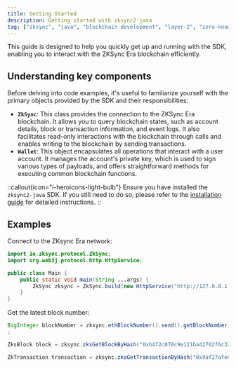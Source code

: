 ```yaml
---
title: Getting Started
description: Getting started with zksync2-java
tag: ["zksync", "java", "blockchain development", "layer-2", "zero-knowledge rollups"]
---
```


This guide is designed to help you quickly get up and running with the SDK, enabling you to interact with the ZKSync
Era blockchain efficiently.

## Understanding key components

Before delving into code examples, it's useful to familiarize yourself with the primary objects provided by the SDK and
their responsibilities:

- **`ZkSync`**: This class provides the connection to the ZKSync Era blockchain. It allows you to query blockchain
states, such as account details, block or transaction information, and event logs. It also facilitates read-only
interactions with the blockchain through calls and enables writing to the blockchain by sending transactions.
- **`Wallet`**: This object encapsulates all operations that interact with a user account. It manages the account's
private key, which is used to sign various types of payloads, and offers straightforward methods for executing common
blockchain functions.

::callout{icon="i-heroicons-light-bulb"}
Ensure you have installed the `zksync2-java` SDK. If you still need to do so, please refer to
the [installation guide](/java/installation) for detailed instructions.
::

## Examples

Connect to the ZKsync Era network:

```java
import io.zksync.protocol.ZkSync;
import org.web3j.protocol.http.HttpService;

public class Main {
    public static void main(String ...args) {
        ZkSync zksync = ZkSync.build(new HttpService("http://127.0.0.1:3050"));
    }
}
```

Get the latest block number:

```java
BigInteger blockNumber = zksync.ethBlockNumber().send().getBlockNumber();
;
```

```java
ZksBlock block = zksync.zksGetBlockByHash("0xb472c070c9e121ba42702f6c322b7b266e287a4d8b5fa426ed265b105430c397", true).send().getBlock();
```

```java
ZkTransaction transaction = zksync.zksGetTransactionByHash("0x9af27afed9a4dd018c0625ea1368afb8ba08e4cfb69b3e76dfb8521c8a87ecfc").send().getResult();
```
